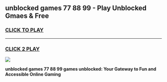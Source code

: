 
## unblocked games 77 88 99 - Play Unblocked Gmaes & Free
<h3>
<a href="https://premium.freeplayer.one?title=unblocked_games_77_88_99&ref=20F">CLICK TO PLAY</a></h3>
<hr>

<h3>
<a href="https://premium.freeplayer.one?title=unblocked_games_77_88_99&ref=20F">CLICK 2 PLAY</a>
  
</h3>

<a href="https://premium.freeplayer.one?title=unblocked_games_77_88_99&ref=20F/"><img src="https://clearcache.store/games.png"></a>


**unblocked games 77 88 99 games unblocked: Your Gateway to Fun and Accessible Online Gaming**
